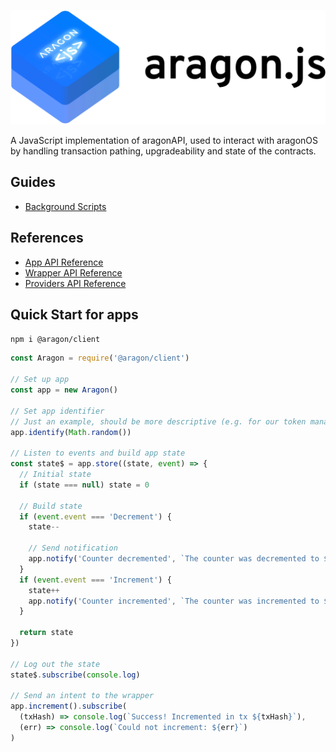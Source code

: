 ![](/docs/assets/aragonjs.png)

A JavaScript implementation of aragonAPI, used to interact with aragonOS by handling transaction pathing, upgradeability and state of the contracts.

## Guides

- [Background Scripts](BACKGROUND_SCRIPTS.md)

## References

- [App API Reference](/docs/APP.md)
- [Wrapper API Reference](/docs/WRAPPER.md)
- [Providers API Reference](/docs/PROVIDERS.md)

## Quick Start for apps

```sh
npm i @aragon/client
```

```js
const Aragon = require('@aragon/client')

// Set up app
const app = new Aragon()

// Set app identifier
// Just an example, should be more descriptive (e.g. for our token manager, we use the ticker of the token it manages)
app.identify(Math.random())

// Listen to events and build app state
const state$ = app.store((state, event) => {
  // Initial state
  if (state === null) state = 0

  // Build state
  if (event.event === 'Decrement') {
    state--

    // Send notification
    app.notify('Counter decremented', `The counter was decremented to ${state}`)
  }
  if (event.event === 'Increment') {
    state++
    app.notify('Counter incremented', `The counter was incremented to ${state}`)
  }

  return state
})

// Log out the state
state$.subscribe(console.log)

// Send an intent to the wrapper
app.increment().subscribe(
  (txHash) => console.log(`Success! Incremented in tx ${txHash}`),
  (err) => console.log(`Could not increment: ${err}`)
)
```